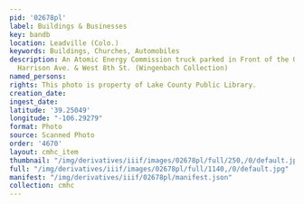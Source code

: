```yaml
---
pid: '02678pl'
label: Buildings & Businesses
key: bandb
location: Leadville (Colo.)
keywords: Buildings, Churches, Automobiles
description: An Atomic Energy Commission truck parked in Front of the Old Church on
  Harrison Ave. & West 8th St. (Wingenbach Collection)
named_persons: 
rights: This photo is property of Lake County Public Library.
creation_date: 
ingest_date: 
latitude: '39.25049'
longitude: "-106.29279"
format: Photo
source: Scanned Photo
order: '4670'
layout: cmhc_item
thumbnail: "/img/derivatives/iiif/images/02678pl/full/250,/0/default.jpg"
full: "/img/derivatives/iiif/images/02678pl/full/1140,/0/default.jpg"
manifest: "/img/derivatives/iiif/02678pl/manifest.json"
collection: cmhc
---
```

